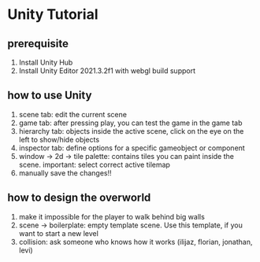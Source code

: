 # Unity Tutorial

## prerequisite

1. Install Unity Hub
2. Install Unity Editor 2021.3.2f1 with webgl build support

## how to use Unity

1. scene tab: edit the current scene
2. game tab: after pressing play, you can test the game in the game tab
3. hierarchy tab: objects inside the active scene, click on the eye on the left to show/hide objects
4. inspector tab: define options for a specific gameobject or component
5. window -> 2d -> tile palette: contains tiles you can paint inside the scene. important: select correct active tilemap
6. manually save the changes!!

## how to design the overworld

1. make it impossible for the player to walk behind big walls
2. scene -> boilerplate: empty template scene. Use this template, if you want to start a new level
3. collision: ask someone who knows how it works (ilijaz, florian, jonathan, levi)
